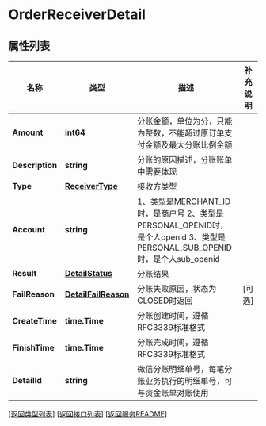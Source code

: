 # OrderReceiverDetail

## 属性列表

名称 | 类型 | 描述 | 补充说明
------------ | ------------- | ------------- | -------------
**Amount** | **int64** | 分账金额，单位为分，只能为整数，不能超过原订单支付金额及最大分账比例金额 | 
**Description** | **string** | 分账的原因描述，分账账单中需要体现 | 
**Type** | [**ReceiverType**](ReceiverType.md) | 接收方类型 | 
**Account** | **string** | 1、类型是MERCHANT_ID时，是商户号 2、类型是PERSONAL_OPENID时，是个人openid 3、类型是PERSONAL_SUB_OPENID时，是个人sub_openid | 
**Result** | [**DetailStatus**](DetailStatus.md) | 分账结果 | 
**FailReason** | [**DetailFailReason**](DetailFailReason.md) | 分账失败原因，状态为CLOSED时返回 | [可选] 
**CreateTime** | **time.Time** | 分账创建时间，遵循RFC3339标准格式 | 
**FinishTime** | **time.Time** | 分账完成时间，遵循RFC3339标准格式 | 
**DetailId** | **string** | 微信分账明细单号，每笔分账业务执行的明细单号，可与资金账单对账使用 | 

[\[返回类型列表\]](README.md#类型列表)
[\[返回接口列表\]](README.md#接口列表)
[\[返回服务README\]](README.md)


